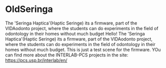 # OldSeringa
The 'Seringa Haptica'(Haptic Seringe) its a firmware, part of the VIDAodonto project, where the students can do experiments in the field of odontology in their homes without much budget
Hello!
The 'Seringa Haptica'(Haptic Seringe) its a firmware, part of the VIDAodonto project, where the students can do experiments in the field of odontology in their homes without much budget. This is just a test scene for the firmware. YOu can find more about the INTERLAB-PCS projects in the site: https://pcs.usp.br/interlab/en/

